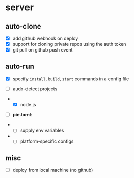 # server

## auto-clone

-   [x] add github webhook on deploy
-   [x] support for cloning private repos using the auth token
-   [x] git pull on github push event

## auto-run

-   [x] specify `install`, `build`, `start` commands in a config file

-   [ ] audo-detect projects
-   -   [x] node.js

-   [ ] **pie.toml**:
-   -   [ ] supply env variables
-   -   [ ] platform-specific configs

## misc

-   [ ] deploy from local machine (no github)
